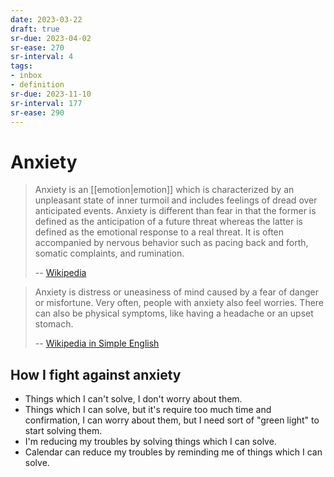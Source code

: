 ```yaml
---
date: 2023-03-22
draft: true
sr-due: 2023-04-02
sr-ease: 270
sr-interval: 4
tags:
- inbox
- definition
sr-due: 2023-11-10
sr-interval: 177
sr-ease: 290
---
```


# Anxiety

> Anxiety is an [[emotion|emotion]] which is characterized by an
> unpleasant state of inner turmoil and includes feelings of dread over
> anticipated events. Anxiety is different than fear in that the former is
> defined as the anticipation of a future threat whereas the latter is defined
> as the emotional response to a real threat. It is often accompanied by
> nervous behavior such as pacing back and forth, somatic complaints, and
> rumination.
>
> -- [Wikipedia](https://en.wikipedia.org/wiki/Anxiety)

> Anxiety is distress or uneasiness of mind caused by a fear of danger or
> misfortune. Very often, people with anxiety also feel worries. There can also
> be physical symptoms, like having a headache or an upset stomach.
>
> -- [Wikipedia in Simple English](https://simple.wikipedia.org/wiki/Anxiety)

## How I fight against anxiety

- Things which I can't solve, I don't worry about them.
- Things which I can solve, but it's require too much time and confirmation, I
  can worry about them, but I need sort of "green light" to start solving them.
- I'm reducing my troubles by solving things which I can solve.
- Calendar can reduce my troubles by reminding me of things which I can solve.